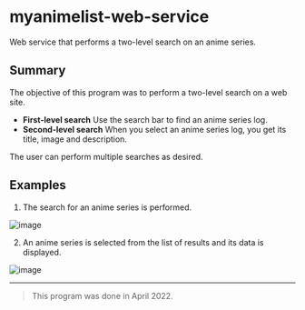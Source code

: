 # myanimelist-web-service
Web service that performs a two-level search on an anime series.

## Summary
The objective of this program was to perform a two-level search on a web site.

- **First-level search** Use the search bar to find an anime series log.
- **Second-level search** When you select an anime series log, you get its title, image and description.

The user can perform multiple searches as desired. 

## Examples
1. The search for an anime series is performed.

![image](https://github.com/victorgs99/myanimelist-web-service/assets/88992579/ce2204cc-0fc4-43f3-86a3-b2d3a958c926)

2. An anime series is selected from the list of results and its data is displayed.
  
![image](https://github.com/victorgs99/myanimelist-web-service/assets/88992579/0a3c36d9-414d-405a-85b9-f9bbe636ab57)

___
> This program was done in April 2022.
